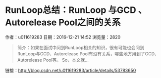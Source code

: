 # RunLoop总结：RunLoop 与GCD 、Autorelease Pool之间的关系
作者：u011619283
日期：2016-12-21 14:52
浏览量：2820
> 简介：如果在面试中问到RunLoop相关的知识，很有可能也会问到RunLoop与GCD、Autorelease Pool有没有关系，哪些地方用到了GCD、Autorelease Pool等。 
So，本文就...

 链接：http://blog.csdn.net/u011619283/article/details/53783650
